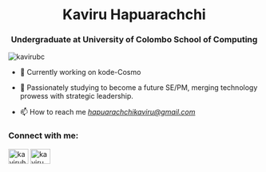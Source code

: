 <h1 align="center">Kaviru Hapuarachchi</h1>
<h3 align="center">Undergraduate at University of Colombo School of Computing</h3>

<p align="left"> <img src="https://komarev.com/ghpvc/?username=kavirubc&label=Profile%20views&color=0e75b6&style=flat" alt="kavirubc" /> </p>

- 🔭 Currently working on kode-Cosmo

- 🌱 Passionately studying to become a future SE/PM, merging technology prowess with strategic leadership.

- 📫 How to reach me *hapuarachchikaviru@gmail.com*

<h3 align="left">Connect with me:</h3>
<p align="left">
<a href="https://linkedin.com/in/kaviruhapuarachchi" target="blank"><img align="center" src="https://raw.githubusercontent.com/rahuldkjain/github-profile-readme-generator/master/src/images/icons/Social/linked-in-alt.svg" alt="kaviruhapuarachchi" height="30" width="40" /></a>
<a href="https://instagram.com/kaviru_h" target="blank"><img align="center" src="https://raw.githubusercontent.com/rahuldkjain/github-profile-readme-generator/master/src/images/icons/Social/instagram.svg" alt="kaviru_h" height="30" width="40" /></a>
</p>
